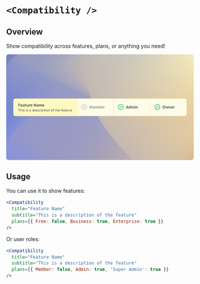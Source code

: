 # `<Compatibility />`

## Overview

Show compatibility across features, plans, or anything you need!

![Compatibility](compatibility.png)

## Usage

You can use it to show features:

```jsx
<Compatibility
  title="Feature Name"
  subtitle="This is a description of the feature"
  plans={{ Free: false, Business: true, Enterprise: true }}
/>
```

Or user roles:

```jsx
<Compatibility
  title="Feature Name"
  subtitle="This is a description of the feature"
  plans={{ Member: false, Admin: true, 'Super Admin': true }}
/>
```

